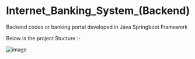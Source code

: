 # Internet_Banking_System_(Backend)
 Backend codes or banking portal developed in Java Springboot Framework
 
 Below is the project Stucture :-
 
 ![image](https://user-images.githubusercontent.com/49650347/182787809-66e8e1b4-87d1-4450-8dbc-61cecee521fb.png)


